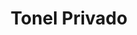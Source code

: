 ---
title: "Tonel Privado"
url: /ciudad-autonoma-de-buenos-aires/tonel-privado-juana-manso/
shop: vino
---
